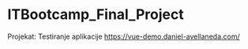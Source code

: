 # ITBootcamp_Final_Project
Projekat: Testiranje aplikacije https://vue-demo.daniel-avellaneda.com/ 

